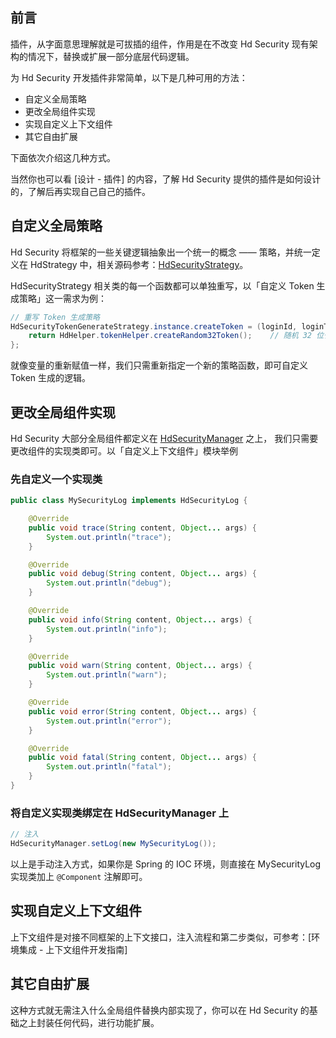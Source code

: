 
## 前言

插件，从字面意思理解就是可拔插的组件，作用是在不改变 Hd Security 现有架构的情况下，替换或扩展一部分底层代码逻辑。

为 Hd Security 开发插件非常简单，以下是几种可用的方法：

- 自定义全局策略
- 更改全局组件实现
- 实现自定义上下文组件
- 其它自由扩展

下面依次介绍这几种方式。

当然你也可以看 [设计 - 插件] 的内容，了解 Hd Security 提供的插件是如何设计的，了解后再实现自己自己的插件。

## 自定义全局策略

Hd Security 将框架的一些关键逻辑抽象出一个统一的概念 —— 策略，并统一定义在 HdStrategy 中，相关源码参考：[HdSecurityStrategy](https://github.com/Kele-Bingtang/hd-security/tree/master/hd-security-core/src/main/java/cn/youngkbt/hdsecurity/strategy)。

HdSecurityStrategy 相关类的每一个函数都可以单独重写，以「自定义 Token 生成策略」这一需求为例：

```java
// 重写 Token 生成策略
HdSecurityTokenGenerateStrategy.instance.createToken = (loginId, loginType) -> {
    return HdHelper.tokenHelper.createRandom32Token();    // 随机 32 位长度字符串
};
```

就像变量的重新赋值一样，我们只需重新指定一个新的策略函数，即可自定义 Token 生成的逻辑。

## 更改全局组件实现

Hd Security 大部分全局组件都定义在 [HdSecurityManager](https://github.com/Kele-Bingtang/hd-security/tree/master/hd-security-core/src/main/java/cn/youngkbt/hdsecurity/HdSecurityManager.java) 之上， 我们只需要更改组件的实现类即可。以「自定义上下文组件」模块举例

### 先自定义一个实现类

```java
public class MySecurityLog implements HdSecurityLog {

    @Override
    public void trace(String content, Object... args) {
        System.out.println("trace");
    }

    @Override
    public void debug(String content, Object... args) {
        System.out.println("debug");
    }

    @Override
    public void info(String content, Object... args) {
        System.out.println("info");
    }

    @Override
    public void warn(String content, Object... args) {
        System.out.println("warn");
    }

    @Override
    public void error(String content, Object... args) {
        System.out.println("error");
    }

    @Override
    public void fatal(String content, Object... args) {
        System.out.println("fatal");
    }
}

```

### 将自定义实现类绑定在 HdSecurityManager 上

```java
// 注入
HdSecurityManager.setLog(new MySecurityLog());
```

以上是手动注入方式，如果你是 Spring 的 IOC 环境，则直接在 MySecurityLog 实现类加上 `@Component` 注解即可。

## 实现自定义上下文组件

上下文组件是对接不同框架的上下文接口，注入流程和第二步类似，可参考：[环境集成 - 上下文组件开发指南]

## 其它自由扩展

这种方式就无需注入什么全局组件替换内部实现了，你可以在 Hd Security 的基础之上封装任何代码，进行功能扩展。